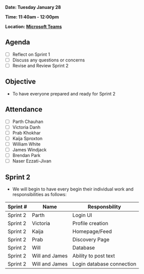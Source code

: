 **Date: Tuesday January 28**

**Time: 11:40am - 12:00pm**

**Location: [Microsoft Teams](https://teams.microsoft.com/l/meetup-join/19%3ameeting_Y2IzYzY5ZjEtZjY3OS00NTc0LWIyYTUtZmVhOWM3NGJjN2Vl%40thread.v2/0?context=%7b%22Tid%22%3a%2276ae1115-1efc-4af2-a536-e2b2443af1a0%22%2c%22Oid%22%3a%227e74cc74-a733-484e-bc53-9dc429bcca3f%22%7d)**

## Agenda 
- [ ] Reflect on Sprint 1
- [ ] Discuss any questions or concerns
- [ ] Revise and Review Sprint 2

## Objective 
- To have everyone prepared and ready for Sprint 2

## Attendance
- [ ] Parth Chauhan
- [ ] Victoria Danh
- [ ] Prab Khokhar
- [ ] Kaija Sproxton
- [ ] William White
- [ ] James Windjack
- [ ] Brendan Park
- [ ] Naser Ezzati-Jivan

## Sprint 2
- We will begin to have every begin their individual work and responsibilities as follows:

| Sprint # | Name               | Responsbility                     |
|----------| ------------------ | ----------------------------------|
| Sprint 2 | Parth              | Login UI                          |
| Sprint 2 | Victoria           | Profile creation                  |
| Sprint 2 | Kaija              | Homepage/Feed                     |
| Sprint 2 | Prab               | Discovery Page                    |
| Sprint 2 | Will               | Database                          |
| Sprint 2 | Will and James     | Ability to post text              |
| Sprint 2 | Will and James     | Login database connection         |
